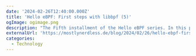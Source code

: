 ```yaml
---
date: '2024-02-26T12:40:00.000Z'
title: 'Hello eBPF: First steps with libbpf (5)'
ogImage: ogimage.png
description: "The Fifth installment of the Hello eBPF series. In this part, you'll learn why you should use libbpf over libbcc"
externalUrl: 'https://mostlynerdless.de/blog/2024/02/26/hello-ebpf-first-steps-with-libbpf-5/'
categories:
  - Technology
---
```

